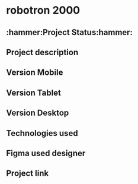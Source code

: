 # robotron 2000


<h2 id="status-do-projeto">:hammer:Project Status:hammer:</h2>

<h2 id="descricao-projeto">Project description</h2>

<h2 id="versaomobile">Version Mobile</h2>

<h2>Version Tablet</h2>

<h2>Version Desktop</h2>

<h2>Technologies used</h2>
    
<h2> Figma used designer </h2>

<h2> Project link </h2>
